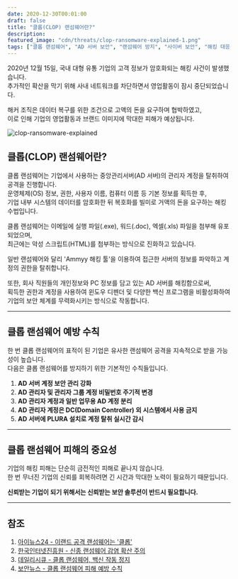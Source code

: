 ```yaml
---
date: 2020-12-30T00:01:00
draft: false
title: "클롭(CLOP) 랜섬웨어란?"
description: 
featured_image: "cdn/threats/clop-ransomware-explained-1.png"
tags: ["클롭 랜섬웨어", "AD 서버 보안", "랜섬웨어 방지", "사이버 보안", "해킹 대응"]
---
```


2020년 12월 15일, 국내 대형 유통 기업의 고객 정보가 암호화되는 해킹 사건이 발생했습니다.  
추가적인 확산을 막기 위해 사내 네트워크를 차단하면서 영업활동이 잠시 중단되었습니다.  

해커 조직은 데이터 복구를 위한 조건으로 고액의 돈을 요구하며 협박하였고,  
이로 인해 기업의 영업활동과 브랜드 이미지에 막대한 피해가 예상됩니다.
<!--more-->

![clop-ransomware-explained](https://blog.plura.io/cdn/threats/clop-ransomware-explained-1.png)

## 클롭(CLOP) 랜섬웨어란?

클롭 랜섬웨어는 기업에서 사용하는 중앙관리서버(AD 서버)의 관리자 계정을 탈취하여 공격을 진행합니다.  
운영체제(OS) 정보, 권한, 사용자 이름, 컴퓨터 이름 등 기본 정보를 획득한 후,  
기업 내부 시스템의 데이터를 암호화한 뒤 복호화를 빌미로 거액의 돈을 요구하는 해킹 수법입니다.

클롭 랜섬웨어는 이메일에 실행 파일(.exe), 워드(.doc), 엑셀(.xls) 파일을 첨부해 유포되었으며,  
최근에는 악성 스크립트(HTML)를 첨부하는 방식으로 진화하고 있습니다.  

일반 랜섬웨어와 달리 'Ammyy 해킹 툴'을 이용하여 접근한 서버의 정보를 파악하고 계정의 권한을 탈취합니다.

또한, 회사 직원들의 개인정보와 PC 정보를 담고 있는 AD 서버를 해킹함으로써,  
획득한 권한과 계정을 사용하여 윈도우 디펜더 및 다양한 백신 프로그램을 비활성화하여  
기업의 보안 체계를 무력화시키는 방식으로 작동합니다.

---

## 클롭 랜섬웨어 예방 수칙

한 번 클롭 랜섬웨어의 표적이 된 기업은 유사한 랜섬웨어 공격을 지속적으로 받을 가능성이 높습니다.  
다음은 클롭 랜섬웨어를 방지하기 위한 기본적인 수칙들입니다.

1. **AD 서버 계정 보안 관리 강화**  
2. **AD 관리자 및 관리자 그룹 계정 비밀번호 주기적 변경**  
3. **AD 관리자 계정과 일반 업무용 AD 계정 분리**  
4. **AD 관리자 계정은 DC(Domain Controller) 외 시스템에서 사용 금지**  
5. **AD 서버에 PLURA 설치로 계정 탈취 실시간 감시**

---

## 클롭 랜섬웨어 피해의 중요성

기업의 해킹 피해는 단순히 금전적인 피해로 끝나지 않습니다.  
한 번 무너진 기업의 신뢰를 회복하려면 긴 시간과 막대한 노력이 필요하기 때문입니다.  

**신뢰받는 기업이 되기 위해서는 신뢰받는 보안 솔루션이 반드시 필요합니다.**

---

## 참조

1. [아이뉴스24 - 이랜드 공격 랜섬웨어는 '클롭'](https://bit.ly/3rD3aM8)  
2. [한국인터넷진흥원 - 신종 랜섬웨어 감염 확산 주의](https://bit.ly/3rDFU0p)  
3. [데일리시큐 - 클롭 랜섬웨어, 백신 작동 정지](https://bit.ly/3aUNPki)  
4. [보안뉴스 - 클롭 랜섬웨어 피해 예방 수칙](https://bit.ly/34U7hK8)  
